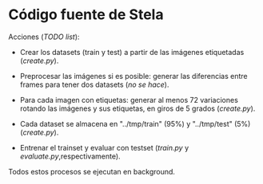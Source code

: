 # Código fuente de **Stela**

Acciones (*TODO list*):

* Crear los datasets (train y test) a partir de las imágenes etiquetadas (*create.py*).

* Preprocesar las imágenes si es posible: generar las diferencias entre frames para tener dos datasets (*no se hace*).

* Para cada imagen con etiquetas: generar al menos 72 variaciones rotando las imágenes y sus etiquetas, en giros de 5 grados (*create.py*).

* Cada dataset se almacena en "../tmp/train" (95%) y "../tmp/test" (5%) (*create.py*).

* Entrenar el trainset y evaluar con testset (*train.py* y *evaluate.py*,respectivamente).

Todos estos procesos se ejecutan en background.
